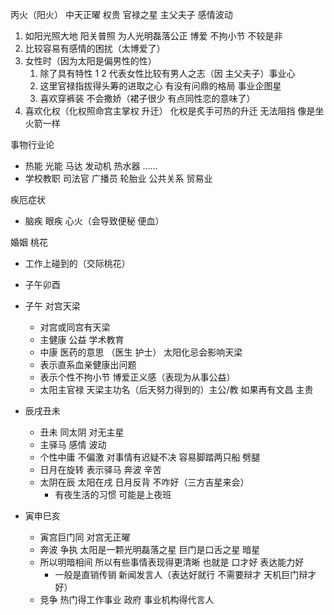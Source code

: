 丙火（阳火） 中天正曜 权贵 官禄之星 主父夫子 感情波动

1. 如阳光照大地 阳关普照 为人光明磊落公正 博爱 不拘小节 不较是非
2. 比较容易有感情的困扰（太博爱了）
3. 女性时（因为太阳是偏男性的性）
   1. 除了具有特性 1 2 代表女性比较有男人之志（因 主父夫子）事业心
   2. 这里官禄指拔得头筹的进取之心 有没有问鼎的格局 事业企图星
   3. 喜欢穿裤装 不会撒娇（裙子很少 有点同性恋的意味了）
4. 喜欢化权（化权照命宫主掌权 升迁） 化权是炙手可热的升迁 无法阻挡 像是坐火箭一样

事物行业论

- 热能 光能 马达 发动机 热水器 ……
- 学校教职 司法官 广播员 轮胎业 公共关系 贸易业

疾厄症状

- 脑疾 眼疾 心火（会导致便秘 便血）

婚姻 桃花

- 工作上碰到的（交际桃花）
- 子午卯酉
- 子午 对宫天梁

  - 对宫或同宫有天梁
  - 主健康 公益 学术教育
  - 中康 医药的意思 （医生 护士） 太阳化忌会影响天梁
  - 表示直系血亲健康出问题
  - 表示个性不拘小节 博爱正义感（表现为从事公益）
  - 太阳主官禄 天梁主功名（后天努力得到的）主公/教 如果再有文昌 主贵

- 辰戌丑未
  - 丑未 同太阴 对无主星
  - 主驿马 感情 波动
  - 个性中庸 不偏激 对事情有迟疑不决 容易脚踏两只船 劈腿
  - 日月在旋转 表示驿马 奔波 辛苦
  - 太阴在辰 太阳在戌 日月反背 不咋好（三方吉星来会）
    - 有夜生活的习惯 可能是上夜班
- 寅申巳亥
  - 寅宫巨门同 对宫无正曜
  - 奔波 争执 太阳是一颗光明磊落之星 巨门是口舌之星 暗星
  - 所以明暗相间 所以有些事情表现得更清晰 也就是 口才好 表达能力好
    - 一般是直销传销 新闻发言人（表达好就行 不需要辩才 天机巨门辩才好）
  - 竞争 热门得工作事业 政府 事业机构得代言人
